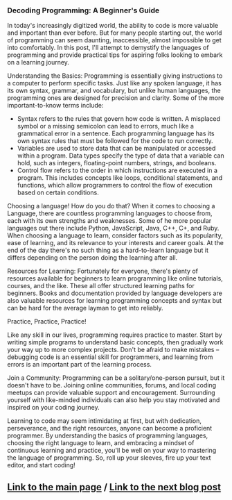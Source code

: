 ### Decoding Programming: A Beginner's Guide
In today's increasingly digitized world, the ability to code is more valuable and important than ever before. But for many people starting out, the world of programming can seem daunting, inaccessible, almost impossible to get into comfortably. In this post, I'll attempt to demystify the languages of programming and provide practical tips for aspiring folks looking to embark on a learning journey.

Understanding the Basics:
Programming is essentially giving instructions to a computer to perform specific tasks. Just like any spoken language, it has its own syntax, grammar, and vocabulary, but unlike human languages, the programming ones are designed for precision and clarity. Some of the more important-to-know terms include:
- Syntax refers to the rules that govern how code is written. A misplaced symbol or a missing semicolon can lead to errors, much like a grammatical error in a sentence. Each programming language has its own syntax rules that must be followed for the code to run correctly.
- Variables are used to store data that can be manipulated or accessed within a program. Data types specify the type of data that a variable can hold, such as integers, floating-point numbers, strings, and booleans.
- Control flow refers to the order in which instructions are executed in a program. This includes concepts like loops, conditional statements, and functions, which allow programmers to control the flow of execution based on certain conditions.

 Choosing a language! How do you do that?
When it comes to choosing a Language, there are countless programming languages to choose from, each with its own strengths and weaknesses. Some of he more popular languages out there include Python, JavaScript, Java, C++, C+, and Ruby. When choosing a language to learn, consider factors such as its popularity, ease of learning, and its relevance to your interests and career goals. At the end of the day there's no such thing as a hard-to-learn language but it differs depending on the person doing the learning after all.

 Resources for Learning:
Fortunately for everyone, there's plenty of resources available for beginners to learn programming like online tutorials, courses, and the like. These all offer structured learning paths for beginners. Books and documentation provided by language developers are also valuable resources for learning programming concepts and syntax but can be hard for the average layman to get into reliably.

 Practice, Practice, Practice!

Like any skill in our lives, programming requires practice to master. Start by writing simple programs to understand basic concepts, then gradually work your way up to more complex projects. Don't be afraid to make mistakes – debugging code is an essential skill for programmers, and learning from errors is an important part of the learning process.

 Join a Community:
Programming can be a solitary/one-person pursuit, but it doesn't have to be. Joining online communities, forums, and local coding meetups can provide valuable support and encouragement. Surrounding yourself with like-minded individuals can also help you stay motivated and inspired on your coding journey.

Learning to code may seem intimidating at first, but with dedication, perseverance, and the right resources, anyone can become a proficient programmer. By understanding the basics of programming languages, choosing the right language to learn, and embracing a mindset of continuous learning and practice, you'll be well on your way to mastering the language of programming. So, roll up your sleeves, fire up your text editor, and start coding!

## [Link to the main page](README.md)   / [Link to the next blog post](postno2.md)
